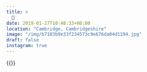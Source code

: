 ```yaml
---
title: >
  🌸
date: 2019-01-27T10:48:33+00:00
location: "Cambridge, Cambridgeshire"
image: "/img/b7183b9e33f234573c9e676da04d1194.jpg"
draft: false
instagram: true
---
```


{{<photo src="/img/b7183b9e33f234573c9e676da04d1194.jpg">}}
